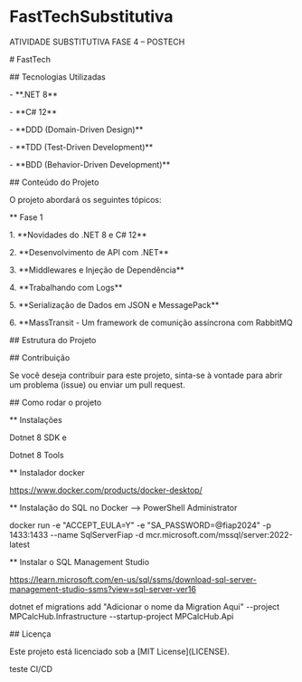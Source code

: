 # FastTechSubstitutiva

ATIVIDADE SUBSTITUTIVA FASE 4 – POSTECH



\# FastTech



\## Tecnologias Utilizadas



\- \*\*.NET 8\*\*

\- \*\*C# 12\*\*

\- \*\*DDD (Domain-Driven Design)\*\*

\- \*\*TDD (Test-Driven Development)\*\*

\- \*\*BDD (Behavior-Driven Development)\*\*



\## Conteúdo do Projeto



O projeto abordará os seguintes tópicos:



\*\* Fase 1

1\. \*\*Novidades do .NET 8 e C# 12\*\*

2\. \*\*Desenvolvimento de API com .NET\*\*

3\. \*\*Middlewares e Injeção de Dependência\*\*

4\. \*\*Trabalhando com Logs\*\*

5\. \*\*Serialização de Dados em JSON e MessagePack\*\*

6\. \*\*MassTransit - Um framework de comunição assíncrona com RabbitMQ



\## Estrutura do Projeto



\## Contribuição



Se você deseja contribuir para este projeto, sinta-se à vontade para abrir um problema (issue) ou enviar um pull request.



\## Como rodar o projeto



\*\* Instalações

Dotnet 8 SDK e 

Dotnet 8 Tools



\*\* Instalador docker

https://www.docker.com/products/docker-desktop/



\*\* Instalação do SQL no Docker --> PowerShell Administrator



docker run -e "ACCEPT\_EULA=Y" -e "SA\_PASSWORD=@fiap2024" -p 1433:1433 --name SqlServerFiap -d mcr.microsoft.com/mssql/server:2022-latest



\*\* Instalar o SQL Management Studio

https://learn.microsoft.com/en-us/sql/ssms/download-sql-server-management-studio-ssms?view=sql-server-ver16



dotnet ef migrations add "Adicionar o nome da Migration Aqui" --project MPCalcHub.Infrastructure --startup-project MPCalcHub.Api



\## Licença



Este projeto está licenciado sob a \[MIT License](LICENSE).



teste CI/CD



